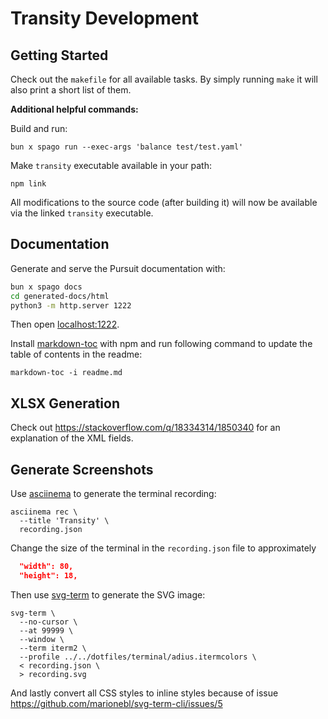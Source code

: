 # Transity Development

## Getting Started

Check out the `makefile` for all available tasks.
By simply running `make` it will also print a short list of them.


**Additional helpful commands:**

Build and run:

```shell
bun x spago run --exec-args 'balance test/test.yaml'
```

Make `transity` executable available in your path:

```shell
npm link
```

All modifications to the source code (after building it)
will now be available via the linked `transity` executable.


## Documentation

Generate and serve the Pursuit documentation with:

```sh
bun x spago docs
cd generated-docs/html
python3 -m http.server 1222
```

Then open [localhost:1222](http://localhost:1222).


Install [markdown-toc] with npm and run following command
to update the table of contents in the readme:

```shell
markdown-toc -i readme.md
```

[markdown-toc]: https://github.com/jonschlinkert/markdown-toc


## XLSX Generation

Check out https://stackoverflow.com/q/18334314/1850340 for an explanation
of the XML fields.


## Generate Screenshots

Use [asciinema] to generate the terminal recording:

```shell
asciinema rec \
  --title 'Transity' \
  recording.json
```

Change the size of the terminal in the `recording.json` file to
approximately

```json
  "width": 80,
  "height": 18,
```


Then use [svg-term] to generate the SVG image:

```shell
svg-term \
  --no-cursor \
  --at 99999 \
  --window \
  --term iterm2 \
  --profile ../../dotfiles/terminal/adius.itermcolors \
  < recording.json \
  > recording.svg
```


And lastly convert all CSS styles to inline styles
because of issue https://github.com/marionebl/svg-term-cli/issues/5

[asciinema]: https://github.com/asciinema/asciinema
[svg-term]: https://github.com/marionebl/svg-term-cli
